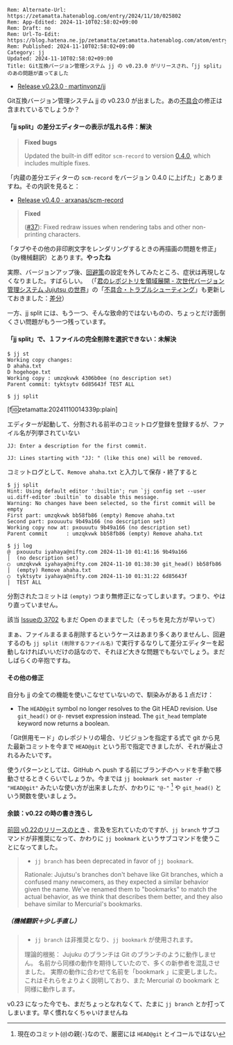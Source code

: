 ```header
Rem: Alternate-Url: https://zetamatta.hatenablog.com/entry/2024/11/10/025802
Rem: App-Edited: 2024-11-10T02:58:02+09:00
Rem: Draft: no
Rem: Url-To-Edit: https://blog.hatena.ne.jp/zetamatta/zetamatta.hatenablog.com/atom/entry/6802418398302767530
Rem: Published: 2024-11-10T02:58:02+09:00
Category: jj
Updated: 2024-11-10T02:58:02+09:00
Title: Git互換バージョン管理システム jj の v0.23.0 がリリースされ、「jj split」のあの問題が直ってました
```
- [Release v0.23.0 · martinvonz/jj](https://github.com/martinvonz/jj/releases/tag/v0.23.0)

Git互換バージョン管理システム [jj](https://github.com/martinvonz/jj) の v0.23.0 が出ました。あの[不具合](https://zetamatta.hatenablog.com/entry/2024/06/28/035537)の修正は含まれているでしょうか？

#### 「jj split」の差分エディターの表示が乱れる件：解決

> **Fixed bugs**
>
> Updated the built-in diff editor `scm-record` to version 
[0.4.0](https://github.com/arxanas/scm-record/releases/tag/v0.4.0), which
includes multiple fixes.

「内蔵の差分エディターの `scm-record` をバージョン 0.4.0 に上げた」とありますね。その内訳を見ると：

- [Release v0.4.0 · arxanas/scm-record](https://github.com/arxanas/scm-record/releases/tag/v0.4.0)

>
> **Fixed**
>
> ([#37]): Fixed redraw issues when rendering tabs and other non-printing characters.

[#37]: https://github.com/arxanas/scm-record/pull/37

「タブやその他の非印刷文字をレンダリングするときの再描画の問題を修正」（by機械翻訳）とあります。**やったね**

実際、バージョンアップ後、[回避策](https://zetamatta.hatenablog.com/entry/2024/08/08/092304)の設定を外してみたところ、症状は再現しなくなりました。すばらしい。
（「[君のレポジトリを領域展開 - 次世代バージョン管理システム Jujutsu の世界](https://zenn.dev/zetamatta/books/c1e309aea68960)」の「[不具合・トラブルシューティング](https://zenn.dev/zetamatta/books/c1e309aea68960/viewer/10_trouble)」も更新しておきました：[差分](https://github.com/hymkor/zenn-dev/commit/df7607ffa3e7c893168d7bacf79dc4c9b2c922be)）

一方、jj split には、もう一つ、そんな致命的ではないものの、ちょっとだけ面倒くさい問題がもう一つ残っています。

#### 「jj split」で、１ファイルの完全削除を選択できない：未解決

```
$ jj st
Working copy changes:
D ahaha.txt
D hogehoge.txt
Working copy : umzqkvwk 4306b0ee (no description set)
Parent commit: tyktsytv 6d85643f TEST ALL

$ jj split
```

[f:id:zetamatta:20241110014339p:plain]

エディターが起動して、分割される前半のコミットログ登録を登録するが、ファイル名が列挙されていない

```
JJ: Enter a description for the first commit.

JJ: Lines starting with "JJ: " (like this one) will be removed.
```

コミットログとして、`Remove ahaha.txt` と入力して保存・終了すると

```
$ jj split
Hint: Using default editor ':builtin'; run `jj config set --user ui.diff-editor :builtin` to disable this message.
Warning: No changes have been selected, so the first commit will be empty
First part: umzqkvwk bb58fb86 (empty) Remove ahaha.txt
Second part: pxouuutu 9b49a166 (no description set)
Working copy now at: pxouuutu 9b49a166 (no description set)
Parent commit      : umzqkvwk bb58fb86 (empty) Remove ahaha.txt

$ jj log
@  pxouuutu iyahaya@nifty.com 2024-11-10 01:41:16 9b49a166
│  (no description set)
○  umzqkvwk iyahaya@nifty.com 2024-11-10 01:38:30 git_head() bb58fb86
│  (empty) Remove ahaha.txt
○  tyktsytv iyahaya@nifty.com 2024-11-10 01:31:22 6d85643f
│  TEST ALL
```

分割されたコミットは `(empty)` つまり無修正になってしまいます。つまり、やはり直っていません。

該当 [Issueの 3702](https://github.com/martinvonz/jj/issues/3702) もまだ Open のままでした（そっちを見た方が早いって）

まぁ、ファイルまるまる削除するというケースはあまり多くありませんし、回避するのも
 `jj split (削除するファイル名)` で実行するなりして差分エディターを起動しなければいいだけの話なので、それほど大きな問題でもないでしょう。まだしばらくの辛抱ですね。

#### その他の修正

自分も jj の全ての機能を使いこなせていないので、馴染みがある１点だけ：

- The `HEAD@git` symbol no longer resolves to the Git HEAD revision. Use `git_head()` or `@-` revset expression instead. The `git_head` template keyword now returns a boolean.

「Git併用モード」のレポジトリの場合、リビジョンを指定する式で git から見た最新コミットを今まで `HEAD@git` という形で指定できましたが、それが廃止されるみたいです。

使うパターンとしては、GitHub へ push する前にブランチのヘッドを手動で移動させるときくらいでしょうか。今までは `jj bookmark set master -r "HEAD@git"` みたいな使い方が出来ましたが、かわりに `"@-"` [^parent] や `git_head()` という関数を使いましょう。

[^parent]: 現在のコミット(`@`)の親(`-`)なので、厳密には `HEAD@git` とイコールではない

#### 余談：v0.22 の時の書き洩らし

[前回 v0.22のリリースのとき](https://zetamatta.hatenablog.com/entry/2024/10/12/045450) 、言及を忘れていたのですが、`jj branch` サブコマンドが非推奨になって、かわりに `jj bookmark` というサブコマンドを使うことになってました。

> - `jj branch` has been deprecated in favor of `jj bookmark`.
>
>Rationale: Jujutsu's branches don't behave like Git branches, which a
> confused many newcomers, as they expected a similar behavior given the name.
> We've renamed them to "bookmarks" to match the actual behavior, as we think
> that describes them better, and they also behave similar to Mercurial's
>bookmarks.

##### （機械翻訳＋少し手直し）

> - `jj branch` は非推奨となり、`jj bookmark` が使用されます。
>
>理論的根拠： Jujuku のブランチは Git のブランチのように動作しません。
> 名前から同様の動作を期待していたので、多くの新参者を混乱させました。
> 実際の動作に合わせて名前を「bookmark 」に変更しました。
> これはそれらをよりよく説明しており、また Mercurial の bookmark と同様に動作します。

v0.23 になった今でも、まだちょっとなれなくて、たまに `jj branch` とか打ってしまいます。早く慣れなくちゃいけませんね
